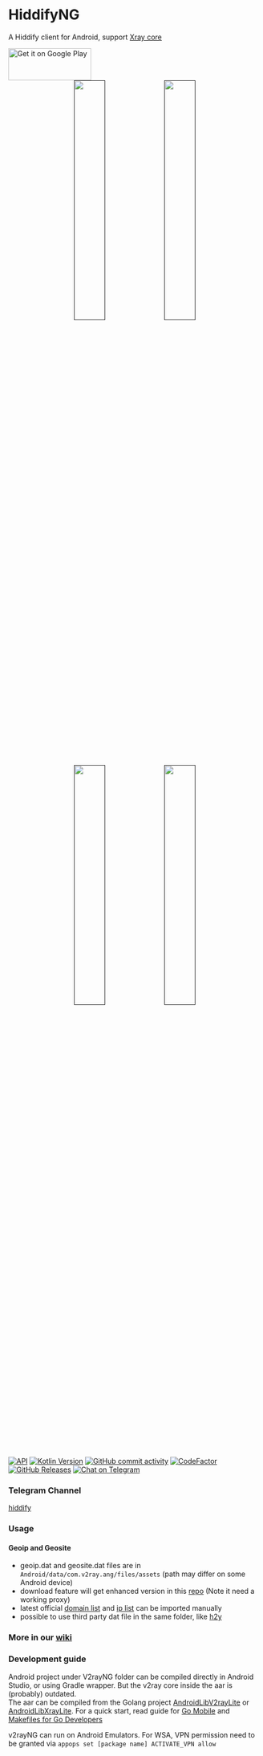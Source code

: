# HiddifyNG

A Hiddify client for Android, support [Xray core](https://github.com/XTLS/Xray-core) <!-- and [v2fly core](https://github.com/v2fly/v2ray-core)-->

<a href="https://play.google.com/store/apps/details?id=ang.hiddify.com">
<img alt="Get it on Google Play" src="https://play.google.com/intl/en_us/badges/images/generic/en_badge_web_generic.png" width="165" height="64" />
</a>

<center>
<a href=""><img width="35%" src="https://user-images.githubusercontent.com/114227601/236047341-47a744e2-b552-4734-b919-2ee8f9416998.png" /></a>
<a href=""><img width="35%" src="https://user-images.githubusercontent.com/114227601/236047343-85026615-c891-40d7-bd22-ec44b846d727.png" /></a>
<a href=""><img width="35%" src="https://user-images.githubusercontent.com/114227601/236047350-99b4cd08-1cd7-49b5-b5e5-efff0163101b.png" /></a>
<a href=""><img width="35%" src="https://user-images.githubusercontent.com/114227601/236047353-5007bd75-fb00-4462-a535-b523b547f6f9.png" /></a>
</center>


[![API](https://img.shields.io/badge/API-21%2B-yellow.svg?style=flat)](https://developer.android.com/about/versions/lollipop)
[![Kotlin Version](https://img.shields.io/badge/Kotlin-1.6.21-blue.svg)](https://kotlinlang.org)
[![GitHub commit activity](https://img.shields.io/github/commit-activity/m/hiddify/HiddifyAndroidNG)](https://github.com/hiddify/HiddifyAndroidNG/commits/master)
[![CodeFactor](https://www.codefactor.io/repository/github/hiddify/HiddifyAndroidNG/badge)](https://www.codefactor.io/repository/github/hiddify/HiddifyAndroidNG)
[![GitHub Releases](https://img.shields.io/github/downloads/hiddify/HiddifyAndroidNG/total?logo=github)](https://github.com/hiddify/HiddifyAndroidNG/releases)
[![Chat on Telegram](https://img.shields.io/badge/Chat%20on-Telegram-brightgreen.svg)](https://t.me/hiddify)




### Telegram Channel
[hiddify](https://t.me/hiddify)

### Usage

#### Geoip and Geosite
- geoip.dat and geosite.dat files are in `Android/data/com.v2ray.ang/files/assets` (path may differ on some Android device)
- download feature will get enhanced version in this [repo](https://github.com/Loyalsoldier/v2ray-rules-dat) (Note it need a working proxy)
- latest official [domain list](https://github.com/v2fly/domain-list-community) and [ip list](https://github.com/v2fly/geoip) can be imported manually
- possible to use third party dat file in the same folder, like [h2y](https://guide.v2fly.org/routing/sitedata.html#%E5%A4%96%E7%BD%AE%E7%9A%84%E5%9F%9F%E5%90%8D%E6%96%87%E4%BB%B6)

### More in our [wiki](https://github.com/2dust/v2rayNG/wiki)

### Development guide

Android project under V2rayNG folder can be compiled directly in Android Studio, or using Gradle wrapper. But the v2ray core inside the aar is (probably) outdated.  
The aar can be compiled from the Golang project [AndroidLibV2rayLite](https://github.com/2dust/AndroidLibV2rayLite) or [AndroidLibXrayLite](https://github.com/2dust/AndroidLibXrayLite).
For a quick start, read guide for [Go Mobile](https://github.com/golang/go/wiki/Mobile) and [Makefiles for Go Developers](https://tutorialedge.net/golang/makefiles-for-go-developers/)

v2rayNG can run on Android Emulators. For WSA, VPN permission need to be granted via
`appops set [package name] ACTIVATE_VPN allow`
